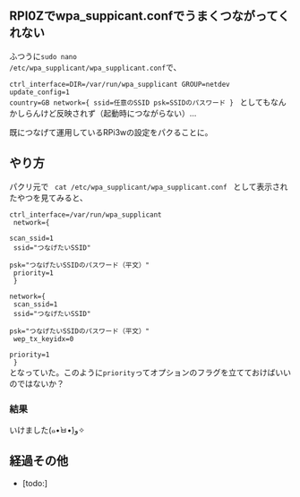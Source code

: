 ## RPI0Zでwpa_suppicant.confでうまくつながってくれない

ふつうに<code>sudo nano /etc/wpa_supplicant/wpa_supplicant.conf</code>で、</br>
<code>
  ctrl_interface=DIR=/var/run/wpa_supplicant GROUP=netdev
  update_config=1
  country=GB
  network={
          ssid=任意のSSID
          psk=SSIDのパスワード
  }
</code>
としてもなんかしらんけど反映されず（起動時につながらない）…

既につなげて運用しているRPi3wの設定をパクることに。

## やり方
パクリ元で
<code>
cat /etc/wpa_supplicant/wpa_supplicant.conf
</code>
として表示されたやつを見てみると、</br>
<code>
ctrl_interface=/var/run/wpa_supplicant</br>
network={</br>
    scan_ssid=1</br>
    ssid="つなげたいSSID"</br>
    psk="つなげたいSSIDのパスワード（平文）"</br>
    priority=1</br>
}</br>
network={</br>
    scan_ssid=1</br>
    ssid="つなげたいSSID"</br>
    psk="つなげたいSSIDのパスワード（平文）"</br>
    wep_tx_keyidx=0</br>
    priority=1</br>
}
</code></br>
となっていた。このように<code>priority</code>ってオプションのフラグを立てておけばいいのではないか？

### 結果
いけました(๑•̀ㅂ•́)و✧

## 経過その他
- [todo:]
